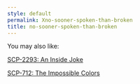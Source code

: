 ```yaml
---
style: default
permalink: Xno-sooner-spoken-than-broken
title: no-sooner-spoken-than-broken
---
```

You may also like:

[SCP-2293: An Inside Joke](http://scp-wiki.net/scp-2293)

[SCP-712: The Impossible Colors](http://scp-wiki.net/scp-712)
